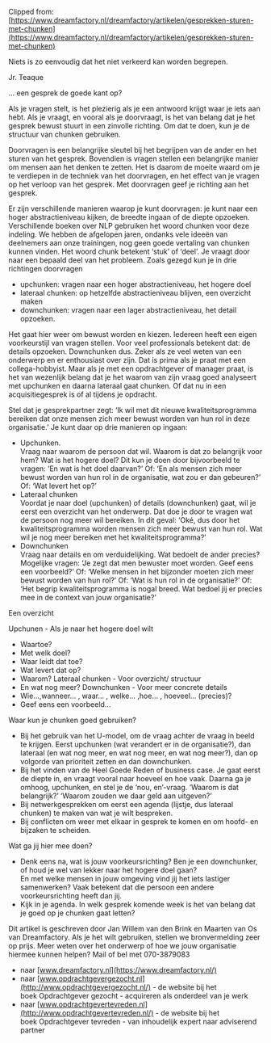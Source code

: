 Clipped from: [https://www.dreamfactory.nl/dreamfactory/artikelen/gesprekken-sturen-met-chunken](https://www.dreamfactory.nl/dreamfactory/artikelen/gesprekken-sturen-met-chunken)

Niets is zo eenvoudig dat het niet verkeerd kan worden begrepen.

Jr. Teaque

... een gesprek de goede kant op?

Als je vragen stelt, is het plezierig als je een antwoord krijgt waar je iets aan hebt. Als je vraagt, en vooral als je doorvraagt, is het van belang dat je het gesprek bewust stuurt in een zinvolle richting. Om dat te doen, kun je de structuur van chunken gebruiken.

Doorvragen is een belangrijke sleutel bij het begrijpen van de ander en het sturen van het gesprek. Bovendien is vragen stellen een belangrijke manier om mensen aan het denken te zetten. Het is daarom de moeite waard om je te verdiepen in de techniek van het doorvragen, en het effect van je vragen op het verloop van het gesprek. Met doorvragen geef je richting aan het gesprek.

Er zijn verschillende manieren waarop je kunt doorvragen: je kunt naar een hoger abstractieniveau kijken, de breedte ingaan of de diepte opzoeken. Verschillende boeken over NLP gebruiken het woord chunken voor deze indeling. We hebben de afgelopen jaren, ondanks vele ideeën van deelnemers aan onze trainingen, nog geen goede vertaling van chunken kunnen vinden. Het woord chunk betekent ‘stuk’ of ‘deel’. Je vraagt door naar een bepaald deel van het probleem. Zoals gezegd kun je in drie richtingen doorvragen

-   upchunken: vragen naar een hoger abstractieniveau, het hogere doel
-   lateraal chunken: op hetzelfde abstractieniveau blijven, een overzicht maken
-   downchunken: vragen naar een lager abstractieniveau, het detail opzoeken.

Het gaat hier weer om bewust worden en kiezen. Iedereen heeft een eigen voorkeurstijl van vragen stellen. Voor veel professionals betekent dat: de details opzoeken. Downchunken dus. Zeker als ze veel weten van een onderwerp en er enthousiast over zijn. Dat is prima als je praat met een collega-hobbyist. Maar als je met een opdrachtgever of manager praat, is het van wezenlijk belang dat je het waarom van zijn vraag goed analyseert met upchunken en daarna lateraal gaat chunken. Of dat nu in een acquisitiegesprek is of al tijdens je opdracht.

Stel dat je gesprekpartner zegt: ‘Ik wil met dit nieuwe kwaliteitsprogramma bereiken dat onze mensen zich meer bewust worden van hun rol in deze organisatie.’ Je kunt daar op drie manieren op ingaan:

-   Upchunken.   
     Vraag naar waarom de persoon dat wil. Waarom is dat zo belangrijk voor hem? Wat is het hogere doel? Dit kun je doen door bijvoorbeeld te vragen: ‘En wat is het doel daarvan?’ Of: ‘En als mensen zich meer bewust worden van hun rol in de organisatie, wat zou er dan gebeuren?’ Of: ‘Wat levert het op?’
-   Lateraal chunken  
     Voordat je naar doel (upchunken) of details (downchunken) gaat, wil je eerst een overzicht van het onderwerp. Dat doe je door te vragen wat de persoon nog meer wil bereiken. In dit geval: ‘Oké, dus door het kwaliteitsprogramma worden mensen zich meer bewust van hun rol. Wat wil je nog meer bereiken met het kwaliteitsprogramma?’
-   Downchunken  
     Vraag naar details en om verduidelijking. Wat bedoelt de ander precies? Mogelijke vragen: ‘Je zegt dat men bewuster moet worden. Geef eens een voorbeeld?’ Of: ‘Welke mensen in het bijzonder moeten zich meer bewust worden van hun rol?’ Of: ‘Wat is hun rol in de organisatie?’ Of: ‘Het begrip kwaliteitsprogramma is nogal breed. Wat bedoel jij er precies mee in de context van jouw organisatie?’

Een overzicht

Upchunen - AIs je naar het hogere doel wilt 
- Waartoe? 
- Met welk doel? 
- Waar leidt dat toe? 
- Wat levert dat op? 
- Waarom? 
Lateraal chunken - Voor overzicht/ structuur 
- En wat nog meer? 
Downchunken - Voor meer concrete details 
- Wie...,wanneer... , waar... , welke... ,hoe... , 
hoeveel... (precies)? 
- Geef eens een voorbeeld... 

Waar kun je chunken goed gebruiken?

-   Bij het gebruik van het U-model, om de vraag achter de vraag in beeld te krijgen. Eerst upchunken (wat verandert er in de organisatie?), dan lateraal (en wat nog meer, en wat nog meer, en wat nog meer?), dan op volgorde van prioriteit zetten en dan downchunken.
-   Bij het vinden van de Heel Goede Reden of business case. Je gaat eerst de diepte in, en vraagt vooral naar hoeveel en hoe vaak. Daarna ga je omhoog, upchunken, en stel je de ‘nou, en’-vraag. ‘Waarom is dat belangrijk?’ ‘Waarom zouden we daar geld aan uitgeven?’
-   Bij netwerkgesprekken om eerst een agenda (lijstje, dus lateraal chunken) te maken van wat je wilt bespreken.
-   Bij conflicten om weer met elkaar in gesprek te komen en om hoofd- en bijzaken te scheiden.

Wat ga jij hier mee doen?

-   Denk eens na, wat is jouw voorkeursrichting? Ben je een downchunker, of houd je wel van lekker naar het hogere doel gaan?   
     En met welke mensen in jouw omgeving vind jij het iets lastiger samenwerken? Vaak betekent dat die persoon een andere voorkeursrichting heeft dan jij.
-   Kijk in je agenda. In welk gesprek komende week is het van belang dat je goed op je chunken gaat letten?

Dit artikel is geschreven door Jan Willem van den Brink en Maarten van Os van Dreamfactory. Als je het wilt gebruiken, stellen we bronvermelding zeer op prijs. Meer weten over het onderwerp of hoe we jouw organisatie hiermee kunnen helpen? Mail of bel met 070-3879083

-   naar [www.dreamfactory.nl](https://www.dreamfactory.nl/)
-   naar [www.opdrachtgevergezocht.nl](http://www.opdrachtgevergezocht.nl/) - de website bij het boek Opdrachtgever gezocht - acquireren als onderdeel van je werk
-   naar [www.opdrachtgevertevreden.nl](http://www.opdrachtgevertevreden.nl/) - de website bij het boek Opdrachtgever tevreden - van inhoudelijk expert naar adviserend partner